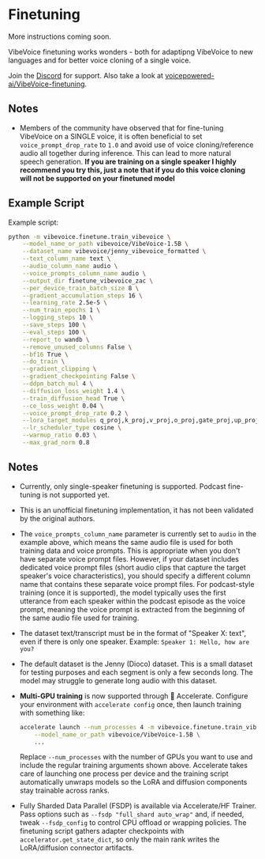 # Finetuning

More instructions coming soon.

VibeVoice finetuning works wonders - both for adaptipng VibeVoice to new languages and for better voice cloning of a single voice.

Join the [Discord](https://discord.gg/ZDEYTTRxWG) for support. Also take a look at [voicepowered-ai/VibeVoice-finetuning](https://github.com/voicepowered-ai/VibeVoice-finetuning).

## Notes

* Members of the community have observed that for fine-tuning VibeVoice on a SINGLE voice, it is often beneficial to set `voice_prompt_drop_rate` to `1.0` and avoid use of voice cloning/reference audio all together during inference. This can lead to more natural speech generation. **If you are training on a single speaker I highly recommend you try this, just a note that if you do this voice cloning will not be supported on your finetuned model**

## Example Script

Example script:

```bash
python -m vibevoice.finetune.train_vibevoice \
    --model_name_or_path vibevoice/VibeVoice-1.5B \
    --dataset_name vibevoice/jenny_vibevoice_formatted \
    --text_column_name text \
    --audio_column_name audio \
    --voice_prompts_column_name audio \
    --output_dir finetune_vibevoice_zac \
    --per_device_train_batch_size 8 \
    --gradient_accumulation_steps 16 \
    --learning_rate 2.5e-5 \
    --num_train_epochs 1 \
    --logging_steps 10 \
    --save_steps 100 \
    --eval_steps 100 \
    --report_to wandb \
    --remove_unused_columns False \
    --bf16 True \
    --do_train \
    --gradient_clipping \
    --gradient_checkpointing False \
    --ddpm_batch_mul 4 \
    --diffusion_loss_weight 1.4 \
    --train_diffusion_head True \
    --ce_loss_weight 0.04 \
    --voice_prompt_drop_rate 0.2 \
    --lora_target_modules q_proj,k_proj,v_proj,o_proj,gate_proj,up_proj,down_proj \
    --lr_scheduler_type cosine \
    --warmup_ratio 0.03 \
    --max_grad_norm 0.8
```

## Notes

- Currently, only single-speaker finetuning is supported. Podcast fine-tuning is not supported yet.
- This is an unofficial finetuning implementation, it has not been validated by the original authors.
- The `voice_prompts_column_name` parameter is currently set to `audio` in the example above, which means the same audio file is used for both training data and voice prompts. This is appropriate when you don't have separate voice prompt files. However, if your dataset includes dedicated voice prompt files (short audio clips that capture the target speaker's voice characteristics), you should specify a different column name that contains these separate voice prompt files. For podcast-style training (once it is supported), the model typically uses the first utterance from each speaker within the podcast episode as the voice prompt, meaning the voice prompt is extracted from the beginning of the same audio file used for training.
- The dataset text/transcript must be in the format of "Speaker X: text", even if there is only one speaker. Example: `Speaker 1: Hello, how are you?`
- The default dataset is the Jenny (Dioco) dataset. This is a small dataset for testing purposes and each segment is only a few seconds long. The model may struggle to generate long audio with this dataset.
- **Multi-GPU training** is now supported through 🤗 Accelerate. Configure your environment with `accelerate config` once, then launch training with something like:

  ```bash
  accelerate launch --num_processes 4 -m vibevoice.finetune.train_vibevoice \
      --model_name_or_path vibevoice/VibeVoice-1.5B \
      ...
  ```

  Replace `--num_processes` with the number of GPUs you want to use and include the regular training arguments shown above. Accelerate takes care of launching one process per device and the training script automatically unwraps models so the LoRA and diffusion components stay trainable across ranks.
- Fully Sharded Data Parallel (FSDP) is available via Accelerate/HF Trainer. Pass options such as `--fsdp "full_shard auto_wrap"` and, if needed, tweak `--fsdp_config` to control CPU offload or wrapping policies. The finetuning script gathers adapter checkpoints with `accelerator.get_state_dict`, so only the main rank writes the LoRA/diffusion connector artifacts.
